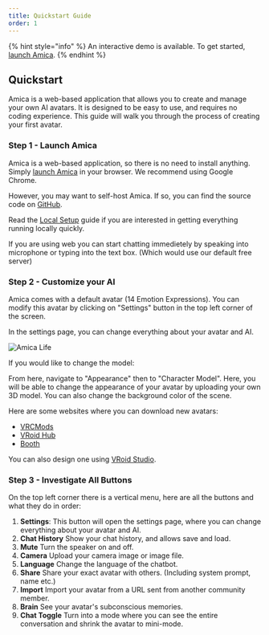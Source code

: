 ```yaml
---
title: Quickstart Guide
order: 1
---
```


{% hint style="info" %}
An interactive demo is available. To get started, [launch Amica](https://amica.arbius.ai).
{% endhint %}

## Quickstart

Amica is a web-based application that allows you to create and manage your own AI avatars. It is designed to be easy to use, and requires no coding experience. This guide will walk you through the process of creating your first avatar.

### Step 1 - Launch Amica

Amica is a web-based application, so there is no need to install anything. Simply [launch Amica](https://amica.arbius.ai) in your browser. We recommend using Google Chrome.

However, you may want to self-host Amica. If so, you can find the source code on [GitHub](https://github.com/semperai/amica).

Read the [Local Setup](../getting-started/installation.md) guide if you are interested in getting everything running locally quickly.

If you are using web you can start chatting immedietely by speaking into microphone or typing into the text box. (Which would use our default free server)

### Step 2 - Customize your AI

Amica comes with a default avatar (14 Emotion Expressions). You can modify this avatar by clicking on "Settings" button in the top left corner of the screen.

In the settings page, you can change everything about your avatar and AI.

![Amica Life](../images/4.png)

If you would like to change the model:

From here, navigate to "Appearance" then to "Character Model". Here, you will be able to change the appearance of your avatar by uploading your own 3D model. You can also change the background color of the scene.

Here are some websites where you can download new avatars:

* [VRCMods](https://vrcmods.com/)
* [VRoid Hub](https://hub.vroid.com)
* [Booth](https://booth.pm)

You can also design one using [VRoid Studio](https://studio.vroid.com/).

### Step 3 - Investigate All Buttons

On the top left corner there is a vertical menu, here are all the buttons and what they do in order:

1. **Settings**: This button will open the settings page, where you can change everything about your avatar and AI.
2. **Chat History** Show your chat history, and allows save and load.
3. **Mute** Turn the speaker on and off.
4. **Camera** Upload your camera image or image file.
5. **Language** Change the language of the chatbot.
6. **Share** Share your exact avatar with others. (Including system prompt, name etc.)
7. **Import** Import your avatar from a URL sent from another community member.
8. **Brain** See your avatar's subconscious memories.
9. **Chat Toggle** Turn into a mode where you can see the entire conversation and shrink the avatar to mini-mode.
